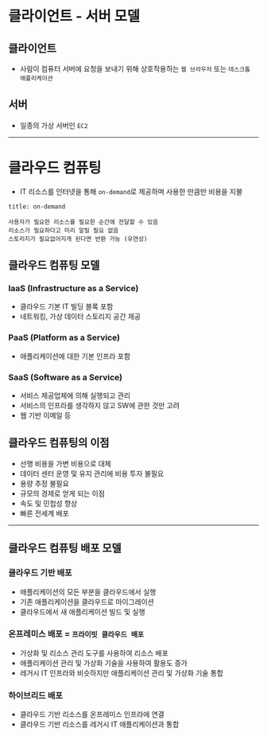 # 클라이언트 - 서버 모델
## 클라이언트
- 사람이 컴퓨터 서버에 요청을 보내기 위해 상호작용하는 `웹 브라우저` 또는 `데스크톱 애플리케이션`

## 서버
- 일종의 가상 서버인 `EC2`

<hr>


# 클라우드 컴퓨팅
- IT 리소스를 인터넷을 통해 `on-demand`로 제공하며 사용한 만큼만 비용을 지불

```ad-info
title: on-demand

사용자가 필요한 리소스를 필요한 순간에 전달할 수 있음
리소스가 필요하다고 미리 알릴 필요 없음
스토리지가 필요없어지게 된다면 반환 가능 (유연성)
```
## 클라우드 컴퓨팅 모델
### IaaS (Infrastructure as a Service)
- 클라우드 기본 IT 빌딩 블록 포함
- 네트워킹, 가상 데이터 스토리지 공간 제공

### PaaS (Platform as a Service)
- 애플리케이션에 대한 기본 인프라 포함

### SaaS (Software as a Service)
- 서비스 제공업체에 의해 실행되고 관리
- 서비스의 인프라를 생각하지 않고 SW에 관한 것만 고려
- 웹 기반 이메일 등

## 클라우드 컴퓨팅의 이점
- 선행 비용을 가변 비용으로 대체
- 데이터 센터 운영 및 유지 관리에 비용 투자 불필요
- 용량 추정 불필요
- 규모의 경제로 얻게 되는 이점
- 속도 및 민첩성 향상
- 빠른 전세계 배포

<hr>

## 클라우드 컴퓨팅 배포 모델

### 클라우드 기반 배포
- 애플리케이션의 모든 부분을 클라우드에서 실행
- 기존 애플리케이션을 클라우드로 마이그레이션
- 클라우드에서 새 애플리케이션 빌드 및 실행

### 온프레미스 배포 = `프라이빗 클라우드 배포`
- 가상화 및 리소스 관리 도구를 사용하여 리소스 배포
- 애플리케이션 관리 및 가상화 기술을 사용하여 활용도 증가
- 레거시 IT 인프라와 비슷하지만 애플리케이션 관리 및 가상화 기술 통합

### 하이브리드 배포
- 클라우드 기반 리소스를 온프레미스 인프라에 연결
- 클라우드 기반 리소스를 레거시 IT 애플리케이션과 통합

